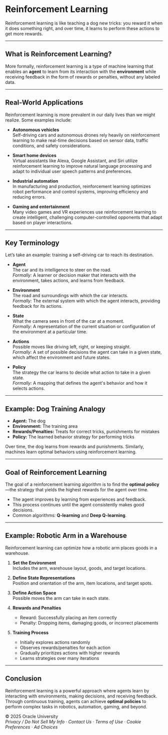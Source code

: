 # Reinforcement Learning

Reinforcement learning is like teaching a dog new tricks: you reward it when it does something right, and over time, it learns to perform these actions to get more rewards.

---

## What is Reinforcement Learning?

More formally, reinforcement learning is a type of machine learning that enables an **agent** to learn from its interaction with the **environment** while receiving feedback in the form of rewards or penalties, without any labeled data.

---

## Real-World Applications

Reinforcement learning is more prevalent in our daily lives than we might realize. Some examples include:

- **Autonomous vehicles**  
  Self-driving cars and autonomous drones rely heavily on reinforcement learning to make real-time decisions based on sensor data, traffic conditions, and safety considerations.

- **Smart home devices**  
  Virtual assistants like Alexa, Google Assistant, and Siri utilize reinforcement learning to improve natural language processing and adapt to individual user speech patterns and preferences.

- **Industrial automation**  
  In manufacturing and production, reinforcement learning optimizes robot performance and control systems, improving efficiency and reducing errors.

- **Gaming and entertainment**  
  Many video games and VR experiences use reinforcement learning to create intelligent, challenging computer-controlled opponents that adapt based on player interactions.

---

## Key Terminology

Let’s take an example: training a self-driving car to reach its destination.

- **Agent**  
  The car and its intelligence to steer on the road.  
  *Formally:* A learner or decision maker that interacts with the environment, takes actions, and learns from feedback.

- **Environment**  
  The road and surroundings with which the car interacts.  
  *Formally:* The external system with which the agent interacts, providing feedback for its actions.

- **State**  
  What the camera sees in front of the car at a moment.  
  *Formally:* A representation of the current situation or configuration of the environment at a particular time.

- **Actions**  
  Possible moves like driving left, right, or keeping straight.  
  *Formally:* A set of possible decisions the agent can take in a given state, which affect the environment and future states.

- **Policy**  
  The strategy the car learns to decide what action to take in a given state.  
  *Formally:* A mapping that defines the agent's behavior and how it selects actions.

---

## Example: Dog Training Analogy

- **Agent:** The dog  
- **Environment:** The training area  
- **Rewards/Penalties:** Treats for correct tricks, punishments for mistakes  
- **Policy:** The learned behavior strategy for performing tricks  

Over time, the dog learns from rewards and punishments. Similarly, machines learn optimal behaviors using reinforcement learning.

---

## Goal of Reinforcement Learning

The goal of a reinforcement learning algorithm is to find the **optimal policy**—the strategy that yields the highest rewards for the agent over time.

- The agent improves by learning from experiences and feedback.
- This process continues until the agent consistently makes good decisions.  
- Common algorithms: **Q-learning** and **Deep Q-learning**.

---

## Example: Robotic Arm in a Warehouse

Reinforcement learning can optimize how a robotic arm places goods in a warehouse.

1. **Set the Environment**  
   Includes the arm, warehouse layout, goods, and target locations.

2. **Define State Representations**  
   Position and orientation of the arm, item locations, and target spots.

3. **Define Action Space**  
   Possible moves the arm can take in each state.

4. **Rewards and Penalties**  
   - Reward: Successfully placing an item correctly  
   - Penalty: Dropping items, damaging goods, or incorrect placements

5. **Training Process**  
   - Initially explores actions randomly  
   - Observes rewards/penalties for each action  
   - Gradually prioritizes actions with higher rewards  
   - Learns strategies over many iterations

---

## Conclusion

Reinforcement learning is a powerful approach where agents learn by interacting with environments, making decisions, and receiving feedback.  
Through continuous training, agents can achieve **optimal policies** to perform complex tasks in robotics, automation, gaming, and beyond.

© 2025 Oracle University  
*Privacy / Do Not Sell My Info · Contact Us · Terms of Use · Cookie Preferences · Ad Choices*
